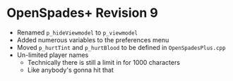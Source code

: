 # OpenSpades+ Revision 9
* Renamed `p_hideViewmodel` to `p_viewmodel`
* Added numerous variables to the preferences menu
* Moved `p_hurtTint` and `p_hurtBlood` to be defined in `OpenSpadesPlus.cpp`
* Un-limited player names
  * Technically there is still a limit in for 1000 characters
  * Like anybody's gonna hit that